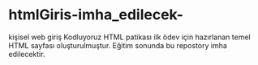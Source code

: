 # htmlGiris-imha_edilecek-
kişisel web  giriş
Kodluyoruz HTML patikası ilk ödev için hazırlanan temel HTML sayfası oluşturulmuştur.
Eğitim sonunda bu repostory imha edilecektir.
